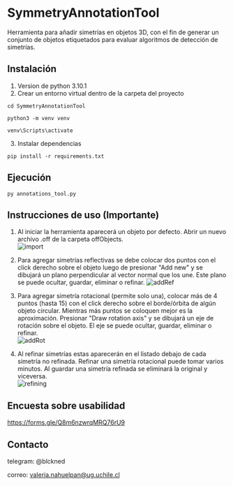 # SymmetryAnnotationTool
Herramienta para añadir simetrías en objetos 3D, con el fin de generar un conjunto de objetos etiquetados para evaluar algoritmos de detección de simetrías.
## Instalación
1. Version de python 3.10.1
2. Crear un entorno virtual dentro de la carpeta del proyecto

```
cd SymmetryAnnotationTool
```
```
python3 -m venv venv
```
```
venv\Scripts\activate
```
3. Instalar dependencias
```
pip install -r requirements.txt
```
## Ejecución
```
py annotations_tool.py    
```
## Instrucciones de uso (Importante)
1. Al iniciar la herramienta aparecerá un objeto por defecto. Abrir un nuevo archivo .off de la carpeta offObjects.
   <br>
    ![import](https://github.com/ValeriaNahuelpan/SymmetryAnnotationTool/assets/62121145/db317928-5a45-4b32-b976-82346e3b455b)

2. Para agregar simetrías reflectivas se debe colocar dos puntos con el click derecho sobre el objeto luego de presionar "Add new" y se dibujará un plano perpendicular al vector normal que los une. Este plano se puede ocultar, guardar, eliminar o refinar.
![addRef](https://github.com/ValeriaNahuelpan/SymmetryAnnotationTool/assets/62121145/51627fc5-c44d-491c-b8e3-b560b14d3e61)

4. Para agregar simetría rotacional (permite solo una), colocar más de 4 puntos (hasta 15) con el click derecho sobre el borde/órbita de algún objeto circular. Mientras más puntos se coloquen mejor es la 
   aproximación.
   Presionar "Draw rotation axis" y se dibujará un eje de rotación sobre el objeto. El eje se puede ocultar, guardar, eliminar o refinar.
   <br>
   ![addRot](https://github.com/ValeriaNahuelpan/SymmetryAnnotationTool/assets/62121145/75b028b2-236d-46bb-a742-00e987dfb4ef)
5. Al refinar simetrías estas aparecerán en el listado debajo de cada simetría no refinada. Refinar una simetría rotacional puede tomar varios minutos. 
   Al guardar una simetría refinada se eliminará la original y viceversa.
   <br>
   ![refining](https://github.com/ValeriaNahuelpan/SymmetryAnnotationTool/assets/62121145/d217eaa5-c5b5-41cf-bdc8-59f2aaa91cf7)

## Encuesta sobre usabilidad
https://forms.gle/Q8m6nzwrqMRQ76rU9

## Contacto
telegram: @blckned

correo: valeria.nahuelpan@ug.uchile.cl
